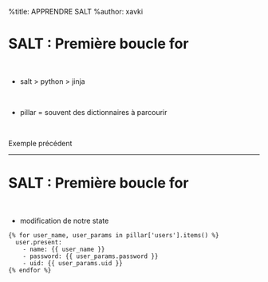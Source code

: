 %title: APPRENDRE SALT
%author: xavki


# SALT : Première boucle for


<br>

* salt > python > jinja

<br>

* pillar = souvent des dictionnaires à parcourir

<br>

Exemple précédent

-------------------------------------------------------------------

# SALT : Première boucle for


<br>

* modification de notre state

```
{% for user_name, user_params in pillar['users'].items() %}
  user.present:
    - name: {{ user_name }}
    - password: {{ user_params.password }}
    - uid: {{ user_params.uid }}
{% endfor %}
```

